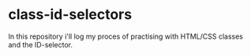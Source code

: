 # class-id-selectors

In this repository i'll log my proces of practising with HTML/CSS classes and the ID-selector.
